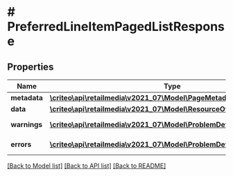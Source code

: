 # # PreferredLineItemPagedListResponse

## Properties

Name | Type | Description | Notes
------------ | ------------- | ------------- | -------------
**metadata** | [**\criteo\api\retailmedia\v2021_07\Model\PageMetadata**](PageMetadata.md) |  | [optional]
**data** | [**\criteo\api\retailmedia\v2021_07\Model\ResourceOfPreferredLineItem[]**](ResourceOfPreferredLineItem.md) |  | [optional]
**warnings** | [**\criteo\api\retailmedia\v2021_07\Model\ProblemDetails[]**](ProblemDetails.md) |  | [optional] [readonly]
**errors** | [**\criteo\api\retailmedia\v2021_07\Model\ProblemDetails[]**](ProblemDetails.md) |  | [optional] [readonly]

[[Back to Model list]](../../README.md#models) [[Back to API list]](../../README.md#endpoints) [[Back to README]](../../README.md)
